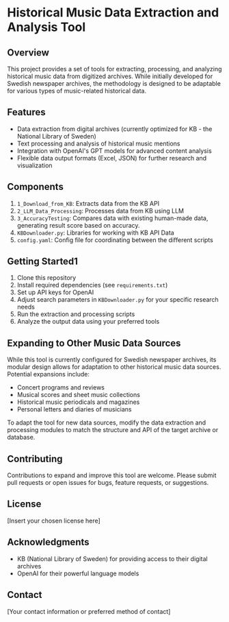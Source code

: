 # Historical Music Data Extraction and Analysis Tool

## Overview
This project provides a set of tools for extracting, processing, and analyzing historical music data from digitized archives. While initially developed for Swedish newspaper archives, the methodology is designed to be adaptable for various types of music-related historical data.

## Features
- Data extraction from digital archives (currently optimized for KB - the National Library of Sweden)
- Text processing and analysis of historical music mentions
- Integration with OpenAI's GPT models for advanced content analysis
- Flexible data output formats (Excel, JSON) for further research and visualization

## Components
1. `1_Download_from_KB`: Extracts data from the KB API
2. `2_LLM_Data_Processing`: Processes data from KB using LLM
3. `3_AccuracyTesting`: Compares data with existing human-made data, generating result score based on accuracy.
4. `KBDownloader.py`: Libraries for working with KB API Data
5. `config.yaml`: Config file for coordinating between the different scripts

## Getting Started1
1. Clone this repository
2. Install required dependencies (see `requirements.txt`)
3. Set up API keys for OpenAI
4. Adjust search parameters in `KBDownloader.py` for your specific research needs
5. Run the extraction and processing scripts
6. Analyze the output data using your preferred tools

## Expanding to Other Music Data Sources
While this tool is currently configured for Swedish newspaper archives, its modular design allows for adaptation to other historical music data sources. Potential expansions include:

- Concert programs and reviews
- Musical scores and sheet music collections
- Historical music periodicals and magazines
- Personal letters and diaries of musicians

To adapt the tool for new data sources, modify the data extraction and processing modules to match the structure and API of the target archive or database.

## Contributing
Contributions to expand and improve this tool are welcome. Please submit pull requests or open issues for bugs, feature requests, or suggestions.

## License
[Insert your chosen license here]

## Acknowledgments
- KB (National Library of Sweden) for providing access to their digital archives
- OpenAI for their powerful language models

## Contact
[Your contact information or preferred method of contact]
